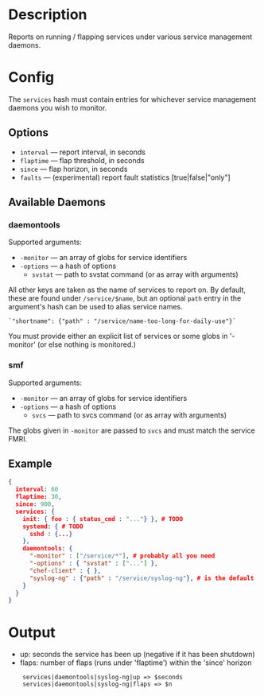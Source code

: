# Description

Reports on running / flapping services under various service management
daemons.

# Config

The `services` hash must contain entries for whichever service
management daemons you wish to monitor.

## Options

* `interval` — report interval, in seconds
* `flaptime` — flap threshold, in seconds
* `since` — flap horizon, in seconds
* `faults` — (experimental) report fault statistics [true|false|"only"]

## Available Daemons

### daemontools

Supported arguments:

* `-monitor` — an array of globs for service identifiers
* `-options` — a hash of options
    * `svstat` — path to svstat command (or as array with arguments)

All other keys are taken as the name of services to report on.  By
default, these are found under `/service/$name`, but an optional `path`
entry in the argument's hash can be used to alias service names.

    `"shortname": {"path" : "/service/name-too-long-for-daily-use"}`

You must provide either an explicit list of services or some globs in
'-monitor' (or else nothing is monitored.)

### smf

Supported arguments:

* `-monitor` — an array of globs for service identifiers
* `-options` — a hash of options
    * `svcs` — path to svcs command (or as array with arguments)

The globs given in `-monitor` are passed to `svcs` and must match the
service FMRI.

## Example

```json
{
  interval: 60
  flaptime: 30,
  since: 900,
  services: {
    init: { foo : { status_cmd : "..."} }, # TODO
    systemd: { # TODO
      sshd : {...}
    },
    daemontools: {
      "-monitor" : ["/service/*"], # probably all you need
      "-options" : { "svstat" : ["..."] },
      "chef-client" : { },
      "syslog-ng" : {"path" : "/service/syslog-ng"}, # is the default
    }
  }
}
```

# Output

* up: seconds the service has been up (negative if it has been shutdown)
* flaps: number of flaps (runs under 'flaptime') within the 'since' horizon

```none
    services|daemontools|syslog-ng|up => $seconds
    services|daemontools|syslog-ng|flaps => $n
```
